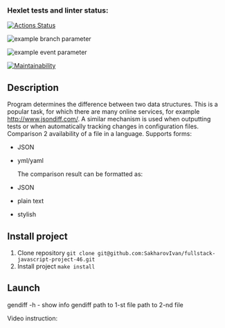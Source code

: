 ### Hexlet tests and linter status:

[![Actions Status](https://github.com/SakharovIvan/fullstack-javascript-project-46/actions/workflows/hexlet-check.yml/badge.svg)](https://github.com/SakharovIvan/fullstack-javascript-project-46/actions)

![example branch parameter](https://github.com/github/docs/actions/workflows/main.yml/badge.svg?branch=feature-1)

![example event parameter](https://github.com/github/docs/actions/workflows/main.yml/badge.svg?event=push)

[![Maintainability](https://api.codeclimate.com/v1/badges/36bda461d55be63c4e46/maintainability)](https://codeclimate.com/github/SakharovIvan/fullstack-javascript-project-46/maintainability)

## Description

Program determines the difference between two data structures. This is a popular task, for which there are many online services, for example http://www.jsondiff.com/. A similar mechanism is used when outputting tests or when automatically tracking changes in configuration files.
Comparison 2 availability of a file in a language. Supports forms:

- JSON
- yml/yaml

  The comparison result can be formatted as:
- JSON
- plain text
- stylish

## Install project

1. Clone repository 
`git clone git@github.com:SakharovIvan/fullstack-javascript-project-46.git`
2. Install project
`make install`

## Launch

gendiff -h - show info
gendiff path to 1-st file path to 2-nd file

Video instruction:
